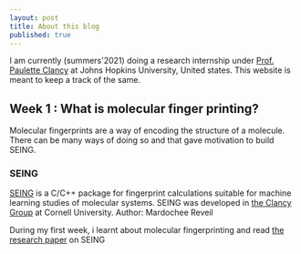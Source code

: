 ```yaml
---
layout: post
title: About this blog
published: true
---
```


I am currently (summers'2021) doing a research internship under <a href="https://clancygroup.wse.jhu.edu/">Prof. Paulette Clancy</a> at Johns Hopkins University, United states. This website is meant to keep a track of the same.

## Week 1 : What is molecular finger printing?
Molecular fingerprints are a way of encoding the structure of a molecule. There can be many ways of doing so and that gave motivation to build SEING.
### SEING
<a href="https://seing.readthedocs.io"> SEING</a> is a C/C++ package for fingerprint calculations suitable for machine learning studies of molecular systems. SEING was developed in <a href="http://clancygroup.cbe.cornell.edu/" >the Clancy Group</a> at Cornell University.
Author: Mardochee Reveil 

During my first week, i learnt about molecular fingerprinting and read <a href="https://pubs.rsc.org/en/content/articlelanding/2018/me/c8me00003d#!divAbstract">the research paper</a> on SEING  
